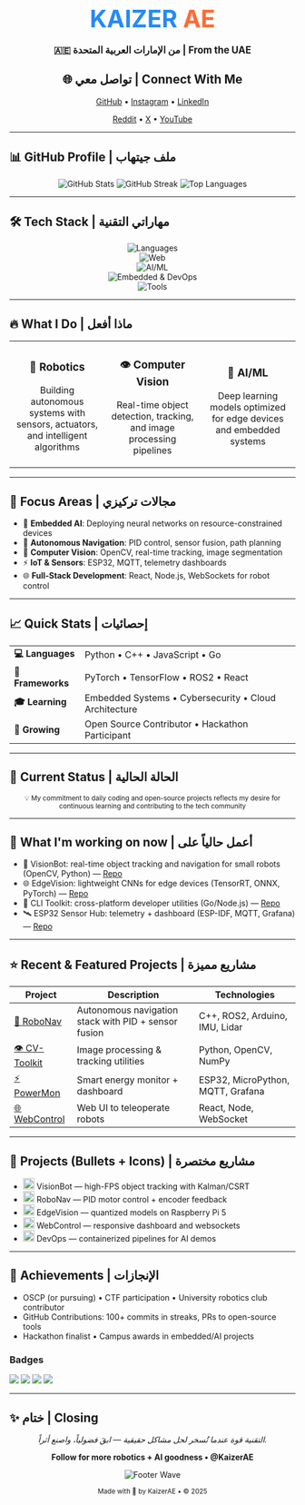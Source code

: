 <!-- Profile Header -->
<div align="center">
  <h1 style="color: #268af6; font-size: 3em; margin: 10px 0;">
    KAIZER <span style="color: #FF6B35;">AE</span>
  </h1>
  <p style="font-size: 1.2em; margin: 20px 0;">
    <b>🇦🇪 من الإمارات العربية المتحدة | From the UAE</b>
  </p>
</div>

<!-- Enhanced Social Links with Hover Effects -->
<div align="center">
  <h2>🌐 تواصل معي | Connect With Me</h2>
  <p>
    <a href="https://github.com/KaizerAE" target="_blank">GitHub</a> •
    <a href="https://www.instagram.com/CQIE_" target="_blank">Instagram</a> •
    <a href="https://www.linkedin.com/in/KaizerAE" target="_blank">LinkedIn</a>
  </p>
  <p>
    <a href="https://www.reddit.com/user/KaizerAE/" target="_blank">Reddit</a> •
    <a href="https://x.com/KaizerQ5" target="_blank">X</a> •
    <a href="https://www.youtube.com/@KaizerAE" target="_blank">YouTube</a>
  </p>
</div>

---

## 📊 GitHub Profile | ملف جيتهاب

<div align="center">
  <img src="https://github-readme-stats.vercel.app/api?username=KaizerAE&show_icons=true&theme=tokyonight&hide_border=true&include_all_commits=true&count_private=true" alt="GitHub Stats" />
  <img src="https://github-readme-streak-stats.herokuapp.com/?user=KaizerAE&theme=tokyonight&hide_border=true" alt="GitHub Streak" />
  <img src="https://github-readme-stats.vercel.app/api/top-langs/?username=KaizerAE&layout=compact&theme=tokyonight&hide_border=true" alt="Top Languages" />
</div>

---

## 🛠️ Tech Stack | مهاراتي التقنية

<div align="center">
  <img src="https://skillicons.dev/icons?i=python,cpp,c,js,ts,go,rust" alt="Languages" /><br/>
  <img src="https://skillicons.dev/icons?i=react,nodejs,nextjs,express,flask,django" alt="Web" /><br/>
  <img src="https://skillicons.dev/icons?i=tensorflow,pytorch,opencv,sklearn" alt="AI/ML" /><br/>
  <img src="https://skillicons.dev/icons?i=arduino,raspberrypi,docker,kubernetes,aws" alt="Embedded & DevOps" /><br/>
  <img src="https://skillicons.dev/icons?i=git,github,vscode,linux,bash" alt="Tools" />
</div>

---

## 🔥 What I Do | ماذا أفعل

<div align="center">
  <table>
    <tr>
      <td align="center" width="33%">
        <h3>🤖 Robotics</h3>
        <p>Building autonomous systems with sensors, actuators, and intelligent algorithms</p>
      </td>
      <td align="center" width="33%">
        <h3>👁️ Computer Vision</h3>
        <p>Real-time object detection, tracking, and image processing pipelines</p>
      </td>
      <td align="center" width="33%">
        <h3>🧠 AI/ML</h3>
        <p>Deep learning models optimized for edge devices and embedded systems</p>
      </td>
    </tr>
  </table>
</div>

---

## 💼 Focus Areas | مجالات تركيزي

- 🎯 **Embedded AI**: Deploying neural networks on resource-constrained devices
- 🚀 **Autonomous Navigation**: PID control, sensor fusion, path planning
- 🔬 **Computer Vision**: OpenCV, real-time tracking, image segmentation
- ⚡ **IoT & Sensors**: ESP32, MQTT, telemetry dashboards
- 🌐 **Full-Stack Development**: React, Node.js, WebSockets for robot control

---

## 📈 Quick Stats | إحصائيات

<div align="center">
  <table>
    <tr>
      <td><b>💻 Languages</b></td>
      <td>Python • C++ • JavaScript • Go</td>
    </tr>
    <tr>
      <td><b>🔧 Frameworks</b></td>
      <td>PyTorch • TensorFlow • ROS2 • React</td>
    </tr>
    <tr>
      <td><b>🎓 Learning</b></td>
      <td>Embedded Systems • Cybersecurity • Cloud Architecture</td>
    </tr>
    <tr>
      <td><b>🌱 Growing</b></td>
      <td>Open Source Contributor • Hackathon Participant</td>
    </tr>
  </table>
</div>

---

## 📌 Current Status | الحالة الحالية

<p align="center">
  <sub>💡 My commitment to daily coding and open-source projects reflects my desire for continuous learning and contributing to the tech community</sub>
</p>

---

## 🧩 What I'm working on now | أعمل حالياً على

- 🤖 VisionBot: real-time object tracking and navigation for small robots (OpenCV, Python) — [Repo](https://github.com/KaizerAE/VisionBot)
- 🌐 EdgeVision: lightweight CNNs for edge devices (TensorRT, ONNX, PyTorch) — [Repo](https://github.com/KaizerAE/EdgeVision)
- 🔧 CLI Toolkit: cross-platform developer utilities (Go/Node.js) — [Repo](https://github.com/KaizerAE/cli-toolkit)
- 🛰️ ESP32 Sensor Hub: telemetry + dashboard (ESP-IDF, MQTT, Grafana) — [Repo](https://github.com/KaizerAE/esp32-sensor-hub)

---

## ⭐ Recent & Featured Projects | مشاريع مميزة

Project | Description | Technologies
--- | --- | ---
[🤖 RoboNav](https://github.com/KaizerAE/robonav) | Autonomous navigation stack with PID + sensor fusion | C++, ROS2, Arduino, IMU, Lidar
[👁️ CV-Toolkit](https://github.com/KaizerAE/cv-toolkit) | Image processing & tracking utilities | Python, OpenCV, NumPy
[⚡ PowerMon](https://github.com/KaizerAE/powermon) | Smart energy monitor + dashboard | ESP32, MicroPython, MQTT, Grafana
[🌐 WebControl](https://github.com/KaizerAE/webcontrol) | Web UI to teleoperate robots | React, Node, WebSocket

---

## 🧱 Projects (Bullets + Icons) | مشاريع مختصرة

- <img src="https://skillicons.dev/icons?i=opencv" width="20"/> VisionBot — high-FPS object tracking with Kalman/CSRT
- <img src="https://skillicons.dev/icons?i=arduino" width="20"/> RoboNav — PID motor control + encoder feedback
- <img src="https://skillicons.dev/icons?i=raspberrypi" width="20"/> EdgeVision — quantized models on Raspberry Pi 5
- <img src="https://skillicons.dev/icons?i=react" width="20"/> WebControl — responsive dashboard and websockets
- <img src="https://skillicons.dev/icons?i=docker" width="20"/> DevOps — containerized pipelines for AI demos

---

## 🏅 Achievements | الإنجازات

- OSCP (or pursuing) • CTF participation • University robotics club contributor
- GitHub Contributions: 100+ commits in streaks, PRs to open-source tools
- Hackathon finalist • Campus awards in embedded/AI projects

### Badges

<p>
  <img src="https://img.shields.io/badge/OSCP-in%20progress-orange?style=for-the-badge"/>
  <img src="https://img.shields.io/badge/CTF-Player-blue?style=for-the-badge"/>
  <img src="https://img.shields.io/badge/Open--Source-Contributor-brightgreen?style=for-the-badge"/>
  <img src="https://img.shields.io/badge/Robotics-Club-9cf?style=for-the-badge"/>
</p>

---

## ✨ ختام | Closing

<p align="center">
  <em>التقنية قوة عندما تُسخر لحل مشاكل حقيقية — ابقَ فضولياً، واصنع أثراً.</em>
</p>

<p align="center">
  <strong>Follow for more robotics + AI goodness • @KaizerAE</strong>
</p>

<p align="center">
  <img src="https://capsule-render.vercel.app/api?type=waving&height=120&color=gradient&customColorList=0,2,6,12,20&section=footer" alt="Footer Wave"/>
</p>

<p align="center">
  <sub>Made with 💙 by KaizerAE • © 2025</sub>
</p>
